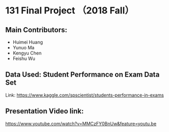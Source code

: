 
# 131 Final Project （2018 Fall）


## Main Contributors:
- Huimei Huang
- Yunuo Ma
- Kengyu Chen
- Feishu Wu



## Data Used: Student Performance on Exam Data Set
Link: https://www.kaggle.com/spscientist/students-performance-in-exams

## Presentation Video link:
https://www.youtube.com/watch?v=MMCzFY0BnUw&feature=youtu.be
